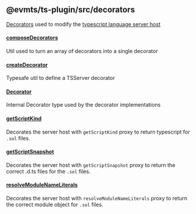 ## @evmts/ts-plugin/src/decorators

[Decorators](https://en.wikipedia.org/wiki/Decorator_pattern) used to modify the [typescript language server host](https://github.com/microsoft/TypeScript/wiki/Writing-a-Language-Service-Plugin#decorator-creation)

#### [composeDecorators](./composeDecorators.ts)

Util used to turn an array of decorators into a single decorator

#### [createDecorator](./createDecorator.ts)

Typesafe util to define a TSServer decorator

#### [Decorator](./Decorator.ts)

Internal Decorator type used by the decorator implementations

#### [getScriptKind](./getScriptKind.ts)

Decorates the server host with `getScriptKind` proxy to return typescript for `.sol` files.

#### [getScriptSnapshot](./getScriptSnapshot.ts)

Decorates the server host with `getScriptSnapshot` proxy to return the correct .d.ts files for the `.sol` files.

#### [resolveModuleNameLiterals](./resolveModuleNameLiterals.ts)

Decorates the server host with `resolveModuleNameLiterals` proxy to return the correct module object for `.sol` files.
